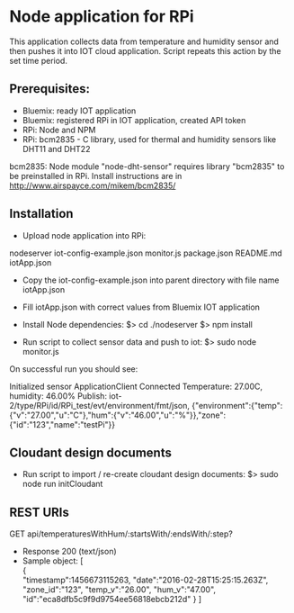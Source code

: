# Node application for RPi

This application collects data from temperature and humidity sensor and then pushes it into IOT cloud application.
Script repeats this action by the set time period.

## Prerequisites:

* Bluemix: ready IOT application
* Bluemix: registered RPi in IOT application, created API token
* RPi: Node and NPM
* RPi: bcm2835 - C library, used for thermal and humidity sensors like DHT11 and DHT22

bcm2835: Node module "node-dht-sensor" requires library "bcm2835" to be preinstalled in RPi.
Install instructions are in http://www.airspayce.com/mikem/bcm2835/

## Installation

* Upload node application into RPi:

nodeserver
    iot-config-example.json
    monitor.js
    package.json
    README.md
iotApp.json

* Copy the iot-config-example.json into parent directory with file name iotApp.json
* Fill iotApp.json with correct values from Bluemix IOT application
* Install Node dependencies:
$> cd ./nodeserver
$> npm install

* Run script to collect sensor data and push to iot:
$> sudo node monitor.js

On successful run you should see:

Initialized sensor
ApplicationClient Connected
Temperature: 27.00C, humidity: 46.00%
Publish: iot-2/type/RPi/id/RPi_test/evt/environment/fmt/json, {"environment":{"temp":{"v":"27.00","u":"C"},"hum":{"v":"46.00","u":"%"}},"zone":{"id":"123","name":"testPi"}}

## Cloudant design documents

* Run script to import / re-create cloudant design documents:
$> sudo node run initCloudant

## REST URIs

GET api/temperaturesWithHum/:startsWith/:endsWith/:step?
* Response 200 (text/json)
* Sample object:
[  
   {  
      "timestamp":1456673115263,
      "date":"2016-02-28T15:25:15.263Z",
      "zone_id":"123",
      "temp_v":"26.00",
      "hum_v":"47.00",
      "id":"eca8dfb5c9f9d9754ee56818ebcb212d"
   }
]
